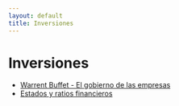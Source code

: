 ```yaml
---
layout: default
title: Inversiones
---
```


# Inversiones

* [Warrent Buffet - El gobierno de las empresas](articulos/warrent-buffet-gobierno-empresas.md)
* [Estados y ratios financieros](ratios-financieros-y-estados-financieros.md)



